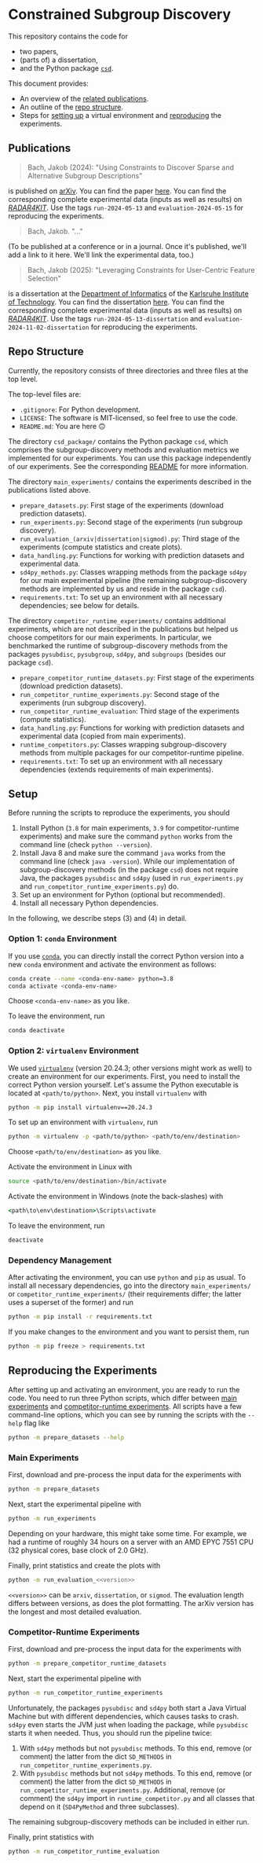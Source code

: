# Constrained Subgroup Discovery

This repository contains the code for

- two papers,
- (parts of) a dissertation,
- and the Python package [`csd`](https://pypi.org/project/csd/).

This document provides:

- An overview of the [related publications](#publications).
- An outline of the [repo structure](#repo-structure).
- Steps for [setting up](#setup) a virtual environment and [reproducing](#reproducing-the-experiments) the experiments.

## Publications

> Bach, Jakob (2024): "Using Constraints to Discover Sparse and Alternative Subgroup Descriptions"

is published on [arXiv](https://arxiv.org/).
You can find the paper [here](https://doi.org/10.48550/arXiv.2406.01411).
You can find the corresponding complete experimental data (inputs as well as results) on [*RADAR4KIT*](https://doi.org/10.35097/caKKJCtoKqgxyvqG).
Use the tags `run-2024-05-13` and `evaluation-2024-05-15` for reproducing the experiments.

> Bach, Jakob. "..."

(To be published at a conference or in a journal.
Once it's published, we'll add a link to it here.
We'll link the experimental data, too.)

> Bach, Jakob (2025): "Leveraging Constraints for User-Centric Feature Selection"

is a dissertation at the [Department of Informatics](https://www.informatik.kit.edu/english/index.php) of the [Karlsruhe Institute of Technology](https://www.kit.edu/english/).
You can find the dissertation [here](https://doi.org/10.5445/IR/1000178649).
You can find the corresponding complete experimental data (inputs as well as results) on [*RADAR4KIT*](https://doi.org/10.35097/4kjyeg0z2bxmr6eh).
Use the tags `run-2024-05-13-dissertation` and `evaluation-2024-11-02-dissertation` for reproducing the experiments.

## Repo Structure

Currently, the repository consists of three directories and three files at the top level.

The top-level files are:

- `.gitignore`: For Python development.
- `LICENSE`: The software is MIT-licensed, so feel free to use the code.
- `README.md`: You are here :upside_down_face:

The directory `csd_package/` contains the Python package `csd`,
which comprises the subgroup-discovery methods and evaluation metrics we implemented for our experiments.
You can use this package independently of our experiments.
See the corresponding [README](csd_package/README.md) for more information.

The directory `main_experiments/` contains the experiments described in the publications listed above.

- `prepare_datasets.py`: First stage of the experiments (download prediction datasets).
- `run_experiments.py`: Second stage of the experiments (run subgroup discovery).
- `run_evaluation_(arxiv|dissertation|sigmod).py`: Third stage of the experiments (compute statistics and create plots).
- `data_handling.py`: Functions for working with prediction datasets and experimental data.
- `sd4py_methods.py`: Classes wrapping methods from the package `sd4py` for our main experimental pipeline
  (the remaining subgroup-discovery methods are implemented by us and reside in the package `csd`).
- `requirements.txt`: To set up an environment with all necessary dependencies; see below for details.

The directory `competitor_runtime_experiments/` contains additional experiments,
which are not described in the publications but helped us choose competitors for our main experiments.
In particular, we benchmarked the runtime of subgroup-discovery methods from the packages
`pysubdisc`, `pysubgroup`, `sd4py`, and `subgroups` (besides our package `csd`).

- `prepare_competitor_runtime_datasets.py`: First stage of the experiments (download prediction datasets).
- `run_competitor_runtime_experiments.py`: Second stage of the experiments (run subgroup discovery).
- `run_competitor_runtime_evaluation`: Third stage of the experiments (compute statistics).
- `data_handling.py`: Functions for working with prediction datasets and experimental data (copied from main experiments).
- `runtime_competitors.py`: Classes wrapping subgroup-discovery methods from multiple packages for our competitor-runtime pipeline.
- `requirements.txt`: To set up an environment with all necessary dependencies (extends requirements of main experiments).

## Setup

Before running the scripts to reproduce the experiments, you should

1) Install Python (`3.8` for main experiments, `3.9` for competitor-runtime experiments)
   and make sure the command `python` works from the command line (check `python --version`).
2) Install Java 8 and make sure the command `java` works from the command line (check `java -version`).
   While our implementation of subgroup-discovery methods (in the package `csd`) does not require Java,
   the packages `pysubdisc` and `sd4py` (used in `run_experiments.py` and `run_competitor_runtime_experiments.py`) do.
3) Set up an environment for Python (optional but recommended).
4) Install all necessary Python dependencies.

In the following, we describe steps (3) and (4) in detail.

### Option 1: `conda` Environment

If you use [`conda`](https://conda.io/), you can directly install the correct Python version into a new `conda` environment
and activate the environment as follows:

```bash
conda create --name <conda-env-name> python=3.8
conda activate <conda-env-name>
```

Choose `<conda-env-name>` as you like.

To leave the environment, run

```bash
conda deactivate
```

### Option 2: `virtualenv` Environment

We used [`virtualenv`](https://virtualenv.pypa.io/) (version 20.24.3; other versions might work as well)
to create an environment for our experiments.
First, you need to install the correct Python version yourself.
Let's assume the Python executable is located at `<path/to/python>`.
Next, you install `virtualenv` with

```bash
python -m pip install virtualenv==20.24.3
```

To set up an environment with `virtualenv`, run

```bash
python -m virtualenv -p <path/to/python> <path/to/env/destination>
```

Choose `<path/to/env/destination>` as you like.

Activate the environment in Linux with

```bash
source <path/to/env/destination>/bin/activate
```

Activate the environment in Windows (note the back-slashes) with

```cmd
<path\to\env\destination>\Scripts\activate
```

To leave the environment, run

```bash
deactivate
```

### Dependency Management

After activating the environment, you can use `python` and `pip` as usual.
To install all necessary dependencies, go into the directory `main_experiments/` or `competitor_runtime_experiments/`
(their requirements differ; the latter uses a superset of the former) and run

```bash
python -m pip install -r requirements.txt
```

If you make changes to the environment and you want to persist them, run

```bash
python -m pip freeze > requirements.txt
```

## Reproducing the Experiments

After setting up and activating an environment, you are ready to run the code.
You need to run three Python scripts, which differ between [main experiments](#main-experiments)
and [competitor-runtime experiments](#competitor-runtime-experiments).
All scripts have a few command-line options, which you can see by running the scripts with the `--help` flag like

```bash
python -m prepare_datasets --help
```

### Main Experiments

First, download and pre-process the input data for the experiments with

```bash
python -m prepare_datasets
```

Next, start the experimental pipeline with

```bash
python -m run_experiments
```

Depending on your hardware, this might take some time.
For example, we had a runtime of roughly 34 hours on a server with an AMD EPYC 7551 CPU (32 physical cores, base clock of 2.0 GHz).

Finally, print statistics and create the plots with

```bash
python -m run_evaluation_<<version>>
```

`<<version>>` can be `arxiv`, `dissertation`, or `sigmod`.
The evaluation length differs between versions, as does the plot formatting.
The arXiv version has the longest and most detailed evaluation.

### Competitor-Runtime Experiments

First, download and pre-process the input data for the experiments with

```bash
python -m prepare_competitor_runtime_datasets
```

Next, start the experimental pipeline with

```bash
python -m run_competitor_runtime_experiments
```

Unfortunately, the packages `pysubdisc` and `sd4py` both start a Java Virtual Machine but with different dependencies,
which causes tasks to crash.
`sd4py` even starts the JVM just when loading the package, while `pysubdisc` starts it when needed.
Thus, you should run the pipeline twice:

1) With `sd4py` methods but not `pysubdisc` methods.
  To this end, remove (or comment) the latter from the dict `SD_METHODS` in `run_competitor_runtime_experiments.py`.
2) With `pysubdisc` methods but not `sd4py` methods.
  To this end, remove (or comment) the latter from the dict `SD_METHODS` in `run_competitor_runtime_experiments.py`.
  Additional, remove (or comment) the `sd4py` import in `runtime_competitor.py`
  and all classes that depend on it (`SD4PyMethod` and three subclasses).

The remaining subgroup-discovery methods can be included in either run.

Finally, print statistics with

```bash
python -m run_competitor_runtime_evaluation
```
